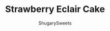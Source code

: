 ---
layout: ../../layouts/MarkdownPostLayout.astro
title: Strawberry Eclair Cake
author: ShugarySweets
pubDate: 2019-01-15
description: "This Strawberry Eclair Cake is an easy no bake dessert with fresh berry flavor. A fluffy cream filling is layered with graham crackers and topped with chocolate frosting. If you love strawberries dipped in chocolate you&#x27;ll love this eclair cake."
image_url: https://www.shugarysweets.com/wp-content/uploads/2019/04/strawberry-eclair-cake-facebook.jpg
tags: ["Cake","American"]
calories: 210
protein: 4
carbohydrates: 33
fats: 8
fiber: 2
ingredients: ["1 box Honey Graham Crackers (14 ounce)","2 packages (3 ounce each) Instant Cheesecake JELL-O Pudding mix","2 1/2 cups milk","12 ounce Cool Whip, thawed","1 pint fresh strawberries, hulled and sliced","2 ounce unsweetened baking chocolate, melted","2 teaspoons light corn syrup","1 teaspoon vanilla extract","3 Tablespoons unsalted butter, melted","1 1/2 cup powdered sugar","2 Tablespoons milk"]
serves: 15
time: "2 hours 15 minutes"
prepTime: "15 minutes"
instructions: ["Mix pudding mix with milk using a whisk. Beat for about 2 minutes, by hand. Fold in Cool Whip, set aside.","Layer a 13x9 baking dish with one layer of graham crackers. Top with half of the pudding mix. Lay half of the sliced strawberries on top of the pudding. Repeat the layers with grahams, remaining pudding and remaining strawberries. Top with one more layer of Grahams.","For the frosting, mix melted baking chocolate with corn syrup. Add vanilla, butter, powdered sugar and milk and whisk thoroughly until smooth. Spread over top layer of graham crackers.","Cover and refrigerate cake for 2 hours or overnight. ENJOY!"]
nutrition: ["210 calories","33 grams carbohydrates","15 milligrams cholesterol","8 grams fat","2 grams fiber","4 grams protein","4 grams saturated fat","202 milligrams sodium","26 grams sugar","0 grams trans fat","3 grams unsaturated fat"]
---